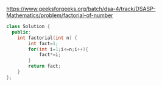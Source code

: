 https://www.geeksforgeeks.org/batch/dsa-4/track/DSASP-Mathematics/problem/factorial-of-number

```cpp
class Solution {
  public:
    int factorial(int n) {
        int fact=1;
        for(int i=1;i<=n;i++){
            fact*=i;
        }
        return fact;
    }
};
```
